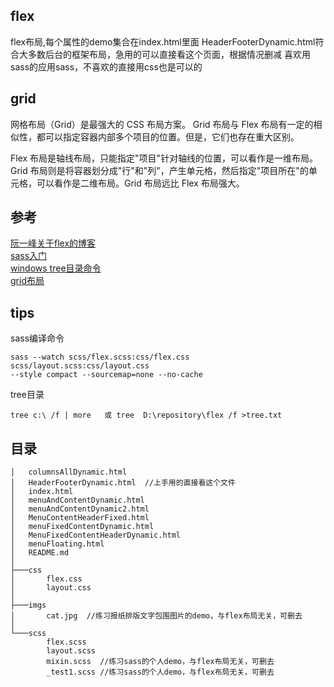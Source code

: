 ## flex
flex布局,每个属性的demo集合在index.html里面
HeaderFooterDynamic.html符合大多数后台的框架布局，急用的可以直接看这个页面，根据情况删减
喜欢用sass的应用sass，不喜欢的直接用css也是可以的

## grid
网格布局（Grid）是最强大的 CSS 布局方案。
Grid 布局与 Flex 布局有一定的相似性，都可以指定容器内部多个项目的位置。但是，它们也存在重大区别。

Flex 布局是轴线布局，只能指定"项目"针对轴线的位置，可以看作是一维布局。Grid 布局则是将容器划分成"行"和"列"，产生单元格，然后指定"项目所在"的单元格，可以看作是二维布局。Grid 布局远比 Flex 布局强大。

## 参考
[阮一峰关于flex的博客](http://www.ruanyifeng.com/blog/2015/07/flex-grammar.html)  
[sass入门](https://www.sass.hk/guide/)  
[windows tree目录命令](https://docs.microsoft.com/en-us/windows-server/administration/windows-commands/tree)  
[grid布局](https://www.ruanyifeng.com/blog/2019/03/grid-layout-tutorial.html)  
## tips
sass编译命令
```
sass --watch scss/flex.scss:css/flex.css scss/layout.scss:css/layout.css 
--style compact --sourcemap=none --no-cache
```

tree目录 
```
tree c:\ /f | more   或 tree  D:\repository\flex /f >tree.txt
```
## 目录
```
│   columnsAllDynamic.html
│   HeaderFooterDynamic.html  //上手用的直接看这个文件
│   index.html
│   menuAndContentDynamic.html
│   menuAndContentDynamic2.html
│   MenuContentHeaderFixed.html
│   menuFixedContentDynamic.html
│   MenuFixedContentHeaderDynamic.html
│   menuFloating.html
│   README.md
│
├───css
│       flex.css
│       layout.css
│
├───imgs
│       cat.jpg  //练习报纸排版文字包围图片的demo，与flex布局无关，可删去
│
└───scss
        flex.scss
        layout.scss
        mixin.scss  //练习sass的个人demo，与flex布局无关，可删去
        _test1.scss //练习sass的个人demo，与flex布局无关，可删去
```